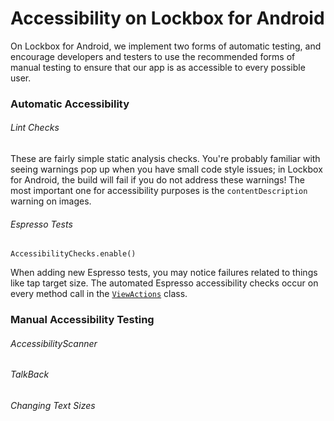 # Accessibility on Lockbox for Android

On Lockbox for Android, we implement two forms of automatic testing, and
encourage developers and testers to use the recommended forms of manual testing
to ensure that our app is as accessible to every possible user.

### Automatic Accessibility

###### Lint Checks

These are fairly simple static analysis checks. You're probably familiar with
seeing warnings pop up when you have small code style issues; in Lockbox for
Android, the build will fail if you do not address these warnings! The most
important one for accessibility purposes is the `contentDescription` warning
on images.

###### Espresso Tests

```
AccessibilityChecks.enable()
```
When adding new Espresso tests, you may notice failures related to things like
tap target size. The automated Espresso accessibility checks occur on every
method call in the [`ViewActions`](https://developer.android.com/reference/android/support/test/espresso/action/ViewActions) class.

### Manual Accessibility Testing

###### AccessibilityScanner

###### TalkBack

###### Changing Text Sizes
